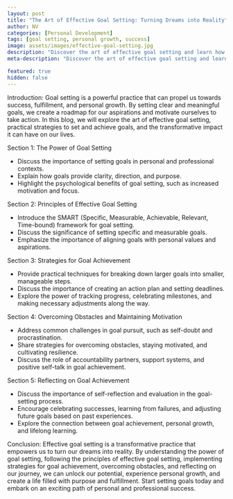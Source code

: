 ```yaml
---
layout: post
title: "The Art of Effective Goal Setting: Turning Dreams into Reality"
author: NV
categories: [Personal Development]
tags: [goal setting, personal growth, success]
image: assets/images/effective-goal-setting.jpg
description: "Discover the art of effective goal setting and learn how to turn your dreams into reality. Explore practical strategies, principles, and techniques to achieve your goals and experience personal growth and fulfillment."
meta-description: "Discover the art of effective goal setting and learn how to turn your dreams into reality. Explore practical strategies, principles, and techniques to achieve your goals and experience personal growth and fulfillment."

featured: true
hidden: false
---
```


Introduction:
Goal setting is a powerful practice that can propel us towards success, fulfillment, and personal growth. By setting clear and meaningful goals, we create a roadmap for our aspirations and motivate ourselves to take action. In this blog, we will explore the art of effective goal setting, practical strategies to set and achieve goals, and the transformative impact it can have on our lives.

Section 1: The Power of Goal Setting
- Discuss the importance of setting goals in personal and professional contexts.
- Explain how goals provide clarity, direction, and purpose.
- Highlight the psychological benefits of goal setting, such as increased motivation and focus.

Section 2: Principles of Effective Goal Setting
- Introduce the SMART (Specific, Measurable, Achievable, Relevant, Time-bound) framework for goal setting.
- Discuss the significance of setting specific and measurable goals.
- Emphasize the importance of aligning goals with personal values and aspirations.

Section 3: Strategies for Goal Achievement
- Provide practical techniques for breaking down larger goals into smaller, manageable steps.
- Discuss the importance of creating an action plan and setting deadlines.
- Explore the power of tracking progress, celebrating milestones, and making necessary adjustments along the way.

Section 4: Overcoming Obstacles and Maintaining Motivation
- Address common challenges in goal pursuit, such as self-doubt and procrastination.
- Share strategies for overcoming obstacles, staying motivated, and cultivating resilience.
- Discuss the role of accountability partners, support systems, and positive self-talk in goal achievement.

Section 5: Reflecting on Goal Achievement
- Discuss the importance of self-reflection and evaluation in the goal-setting process.
- Encourage celebrating successes, learning from failures, and adjusting future goals based on past experiences.
- Explore the connection between goal achievement, personal growth, and lifelong learning.

Conclusion:
Effective goal setting is a transformative practice that empowers us to turn our dreams into reality. By understanding the power of goal setting, following the principles of effective goal setting, implementing strategies for goal achievement, overcoming obstacles, and reflecting on our journey, we can unlock our potential, experience personal growth, and create a life filled with purpose and fulfillment. Start setting goals today and embark on an exciting path of personal and professional success.
    